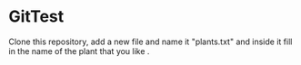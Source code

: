 # GitTest
Clone this repository, add a new file and name it "plants.txt" and inside it fill in the name of the plant that you like .
